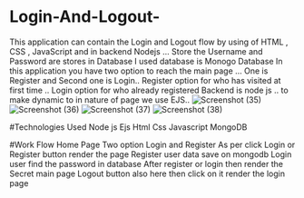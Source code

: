 # Login-And-Logout-
This application can contain the Login and Logout flow by using of HTML , CSS , JavaScript and in backend Nodejs ... Store the Username and Password are stores in Database I used database is Monogo Database
In this application you have two option to reach the main page ... One is Register and Second one is Login.. Register option for who has visited at first time .. Login option for who  already registered 
Backend is node js .. to make dynamic to in nature of page we use EJS.. 
![Screenshot (35)](https://user-images.githubusercontent.com/75936484/200891349-b5966f13-b941-4607-a1f8-4ce49b140e01.png)
![Screenshot (36)](https://user-images.githubusercontent.com/75936484/200891403-9b10cb53-8852-480d-95eb-7cc12666b800.png)
![Screenshot (37)](https://user-images.githubusercontent.com/75936484/200891453-c16295e6-d2ce-4ec6-b4fb-e2b030d0b12a.png)
![Screenshot (38)](https://user-images.githubusercontent.com/75936484/200891501-3c05fe64-6a57-4535-bd26-ff1830ae2176.png)

#Technologies Used
Node js 
Ejs 
Html
Css
Javascript
MongoDB

#Work Flow
Home Page 
Two option Login and Register
As per click Login or Register button render the page 
Register user data save on mongodb 
Login user find the password in database 
After register or login then render the Secret main page
Logout button also here then click on it render the login page
